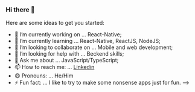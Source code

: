 ### Hi there 👋


Here are some ideas to get you started:

- 🔭 I’m currently working on ... React-Native;
- 🌱 I’m currently learning ... React-Native, ReactJS, NodeJS;
- 👯 I’m looking to collaborate on ... Mobile and web development;
- 🤔 I’m looking for help with ... Beckend skills;
- 💬 Ask me about ... JavaScript/TypeScript;
- 📫 How to reach me: ... [Linkedin](https://www.linkedin.com/in/junior-nunes-35a525170/)
- 😄 Pronouns: ... He/Him
- ⚡ Fun fact: ... I like to try to make some nonsense apps just for fun.
-->
